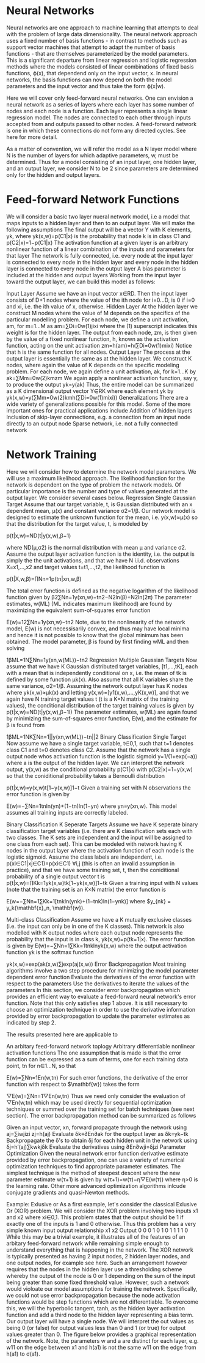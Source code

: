 # Neural Networks
Neural networks are one approach to machine learning that attempts to deal with the problem of large data dimensionality. The neural network approach uses a fixed number of basis functions - in contrast to methods such as support vector machines that attempt to adapt the number of basis functions - that are themselves parameterized by the model parameters. This is a significant departure from linear regression and logistic regression methods where the models consisted of linear combinations of fixed basis functions, ϕ(x), that dependend only on the input vector, x. In neural networks, the basis functions can now depend on both the model parameters and the input vector and thus take the form ϕ(x|w).

Here we will cover only feed-forward neural networks. One can envision a neural network as a series of layers where each layer has some number of nodes and each node is a function. Each layer represents a single linear regression model. The nodes are connected to each other through inputs accepted from and outputs passed to other nodes. A feed-forward network is one in which these connections do not form any directed cycles. See here for more detail.

As a matter of convention, we will refer the model as a N layer model where N is the number of layers for which adaptive parameters, w, must be determined. Thus for a model consisting of an input layer, one hidden layer, and an output layer, we consider N to be 2 since parameters are determined only for the hidden and output layers.

# Feed-forward Network Functions
We will consider a basic two layer nueral network model, i.e a model that maps inputs to a hidden layer and then to an output layer. We will make the following assumptions
The final output will be a vector Y with K elements, yk, where yk(x,w)=p(C1|x) is the probability that node k is in class C1 and p(C2|x)=1−p(C1|x)
The activation function at a given layer is an arbitrary nonlinear function of a linear combination of the inputs and parameters for that layer
The network is fully connected, i.e. every node at the input layer is connected to every node in the hidden layer and every node in the hidden layer is connected to every node in the output layer
A bias parameter is included at the hidden and output layers
Working from the input layer toward the output layer, we can build this model as follows:

Input Layer
Assume we have an input vector x∈RD. Then the input layer consists of D+1 nodes where the value of the ith node for i=0…D, is 0 if i=0 and xi, i.e. the ith value of x, otherwise.
Hidden Layer
At the hidden layer we construct M nodes where the value of M depends on the specifics of the particular modelling problem. For each node, we define a unit activation, am, for m=1…M as
am=∑Di=0w(1)jixi
where the (1) superscript indicates this weight is for the hidden layer. The output from each node, zm, is then given by the value of a fixed nonlinear function, h, known as the activation function, acting on the unit activation
zm=h(am)=h(∑Di=0w(1)mixi)
Notice that h is the same function for all nodes.
Output Layer
The process at the output layer is essentially the same as at the hidden layer. We construct K nodes, where again the value of K depends on the specific modeling problem. For each node, we again define a unit activation, ak, for k=1…K by
ak=∑Mm=0w(2)kmzm
We again apply a nonlinear activation function, say y, to produce the output
yk=y(ak)
Thus, the entire model can be summarized as a K dimensional output vector Y∈RK where each element yk by
yk(x,w)=y(∑Mm=0w(2)kmh(∑Di=0w(1)mixi))
Generalizations
There are a wide variety of generalizations possible for this model. Some of the more important ones for practical applications include
Addition of hidden layers
Inclusion of skip-layer connections, e.g. a connection from an input node directly to an output node
Sparse network, i.e. not a fully connected network
# Network Training
Here we will consider how to determine the network model parameters. We will use a maximum likelihood approach. The likelihood function for the network is dependent on the type of problem the network models. Of particular importance is the number and type of values generated at the output layer. We consider several cases below.
Regression Single Gaussian Target
Assume that our target variable, t, is Gaussian distributed with an x dependent mean, μ(x) and constant variance σ2=1/β. Our network model is designed to estimate the unknown function for the mean, i.e. y(x,w)≈μ(x) so that the distribution for the target value, t, is modeled by

p(t|x,w)=ND(t|y(x,w),β−1)

where ND(μ,σ2) is the normal distribution with mean μ and variance σ2. Assume the output layer activation function is the identity, i.e. the output is simply the the unit activations, and that we have N i.i.d. observations X=x1,…,x2 and target values t=t1,…,t2, the likelihood function is

p(t|X,w,β)=∏Nn=1p(tn|xn,w,β)

The total error function is defined as the negative logarithm of the likelihood function given by
β2∑Nn=1y(xn,w)−tn2−N2ln(β)+N2ln(2π)
The parameter estimates, w(ML) (ML indicates maximum likelihood) are found by maximizing the equivalent sum-of-squares error function

E(w)=12∑Nn=1y(xn,w)−tn2
Note, due to the nonlinearity of the network model, E(w) is not necessisarily convex, and thus may have local minima and hence it is not possible to know that the global minimum has been obtained. The model parameter, β is found by first finding wML and then solving

1βML=1N∑Nn=1y(xn,w(ML))−tn2
Regression Multiple Gaussian Targets
Now assume that we have K Gaussian distributed target variables, \[t1,…,tK\], each with a mean that is independently conditional on x, i.e. the mean of tk is defined by some function μk(x). Also assume that all K variables share the same variance, σ2=1/β. Assuming the network output layer has K nodes where yk(x,w)≈μk(x) and letting y(x,w)=\[y1(x,w),…,yK(x,w)\], and that we again have N training target values t (t is a K×N matrix of the training values), the conditional distribution of the target training values is given by
p(t|x,w)=ND(t|y(x,w),β−1I)
The parameter estimates, w(ML) are again found by minimizing the sum-of-squares error function, E(w), and the estimate for β is found from

1βML=1NK∑Nn=1||y(xn,w(ML))−tn||2
Binary Classification Single Target
Now assume we have a single target variable, t∈0,1, such that t=1 denotes class C1 and t=0 denotes class C2. Assume that the network has a single output node whos activation function is the logistic sigmoid
y=1/(1+exp(−a))
where a is the output of the hidden layer. We can interpret the network output, y(x,w) as the conditional probability p(C1|x) with p(C2|x)=1−y(x,w) so that the coniditional probability takes a Bernoulli distribution

p(t|x,w)=y(x,w)t\[1−y(x,w)\]1−t
Given a training set with N observations the error function is given by

E(w)=−∑Nn=1tnln(yn)+(1−tn)ln(1−yn)
where yn=y(xn,w). This model assumes all training inputs are correctly labeled.

Binary Classification K Seperate Targets
Assume we have K seperate binary classification target variables (i.e. there are K classification sets each with two classes. The K sets are independent and the input will be assigned to one class from each set). This can be modeled with network having K nodes in the output layer where the activation function of each node is the logistic sigmoid. Assume the class labels are independent, i.e. p(xi∈C1|xj∈C1)=p(xi∈C1) ∀i,j (this is often an invalid assumption in practice), and that we have some training set, t, then the coniditional probability of a single output vector t is
p(t|x,w)=∏Kk=1yk(x,w)tk\[1−yk(x,w)\]1−tk
Given a training input with N values (note that the training set is an K×N matrix) the error function is

E(w=−∑Nn=1∑Kk=1\[tnkln(ynk)+(1−tnk)ln(1−ynk)\]
where $y_{nk} = y_k(\mathbf{x}_n, \mathbf{w}).

Multi-class Classification
Assume we have a K mutually exclusive classes (i.e. the input can only be in one of the K classes). This network is also modelled with K output nodes where each output node represents the probability that the input is in class k, yk(x,w)=p(tk=1|x). The error function is given by
E(w)=−∑Nn=1∑Kk=1tnklnyk(x,w)
where the output activation function yk is the softmax function

yk(x,w)=exp(ak(x,w)∑jexp(aj(x,w))
Error Backpropagation
Most training algorithms involve a two step procedure for minimizing the model parameter dependent error function
Evaluate the derivatives of the error function with respect to the parameters
Use the derivatives to iterate the values of the parameters
In this section, we consider error backpropagation which provides an efficient way to evaluate a feed-forward neural network's error function. Note that this only satisfies step 1 above. It is still necessary to choose an optimization technique in order to use the derivative information provided by error backpropagation to update the parameter estimates as indicated by step 2.

The results presented here are applicable to

An arbitary feed-forward network toplogy
Arbitrary differentiable nonlinear activation functions
The one assumption that is made is that the error function can be expressed as a sum of terms, one for each training data point, tn for n∈1…N, so that

E(w)=∑Nn=1En(w,tn)
For such error functions, the derivative of the error function with respect to $\mathbf{w}) takes the form

▽E(w)=∑Nn=1▽En(w,tn)
Thus we need only consider the evaluation of ▽En(w,tn) which may be used directly for sequential optimization techniques or summed over the training set for batch techniques (see next section). The error backpropagation method can be summarized as follows

Given an input vector, xn, forward propagate through the network using
aj=∑iwjizi
zj=h(aj)
Evaluate δk≡∂En∂ak for the ouptput layer as
δk=yk−tk
Backpropagate the δ's to obtain δj for each hidden unit in the network using
δj=h′(aj)∑kwkjδk
Evaluate the derivatives using
∂En∂wji=δjzi
Parameter Optimization
Given the neural network error function derivative estimate provided by error backpropagation, one can use a variety of numerical optimization techniques to find appropriate parameter estimates. The simplest technique is the method of steepest descent where the new parameter estimate w(τ+1) is given by
w(τ+1)=w(τ)−η▽E(w(τ))
where η>0 is the learning rate. Other more advanced optimization algorithms inlcude conjugate gradients and quasi-Newton methods.

Example: Exlusive or
As a first example, let's consider the classical Exlusive Or (XOR) problem. We will consider the XOR problem involving two inputs x1 and x2 where xi∈0,1. This problem states that the output should be 1 if exactly one of the inputs is 1 and 0 otherwise. Thus this problem has a very simple known input output relationship
x1	x2	Output
0	0	0
1	0	1
0	1	1
1	1	0
While this may be a trivial example, it illustrates all of the features of an arbitary feed-forward network while remaining simple enough to understand everything that is happening in the network. The XOR network is typically presented as having 2 input nodes, 2 hidden layer nodes, and one output nodes, for example see here. Such an arrangement however requires that the nodes in the hidden layer use a thresholding scheme whereby the output of the node is 0 or 1 depending on the sum of the input being greater than some fixed threshold value. However, such a network would violoate our model assumptions for training the network. Specifically, we could not use error backpropagation because the node activation functions would be step functions which are not differentiable. To overcome this, we will the hyperbolic tangent, tanh, as the hidden layer activation function and add a third node to the hidden layer representing a bias term. Our output layer will have a single node. We will interpret the out values as being 0 (or false) for output values less than 0 and 1 (or true) for output values greater than 0. The figure below provides a graphical representation of the network. Note, the parameters w and a are distinct for each layer, e.g. w11 on the edge between x1 and h(a1) is not the same w11 on the edge from h(a1) to σ(a1).

